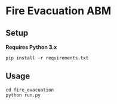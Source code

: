# Fire Evacuation ABM

## Setup
**Requires Python 3.x**

```
pip install -r requirements.txt
```

## Usage
```
cd fire_evacuation
python run.py
```
